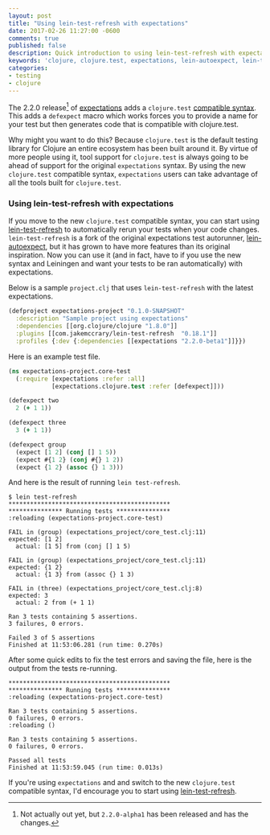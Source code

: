 ```yaml
---
layout: post
title: "Using lein-test-refresh with expectations"
date: 2017-02-26 11:27:00 -0600
comments: true
published: false
description: Quick introduction to using lein-test-refresh with expectations.
keywords: 'clojure, clojure.test, expectations, lein-autoexpect, lein-test-refresh, autoexpect, test-refresh'
categories: 
- testing
- clojure
---
```


The 2.2.0 release[^1]
of
[expectations](https://github.com/clojure-expectations/expectations/blob/master/CHANGELOG.md#changes-in-version-220) adds
a
`clojure.test`
[compatible syntax](https://clojure-expectations.github.io/clojure-test.html). This
adds a `defexpect` macro which works forces you to provide a name for
your test but then generates code that is compatible with
clojure.test.

Why might you want to do this? Because `clojure.test` is the default
testing library for Clojure an entire ecosystem has been built around
it. By virtue of more people using it, tool support for `clojure.test`
is always going to be ahead of support for the original `expectations`
syntax. By using the new `clojure.test` compatible syntax,
`expectations` users can take advantage of all the tools built for
`clojure.test`.

### Using lein-test-refresh with expectations

If you move to the new `clojure.test` compatible syntax, you can start
using
[lein-test-refresh](https://github.com/jakemcc/lein-test-refresh) to
automatically rerun your tests when your code
changes. `lein-test-refresh` is a fork of the original expectations test autorunner, [lein-autoexpect](https://github.com/clojure-expectations/lein-autoexpect), but it has grown to have more features than its original inspiration. Now you can use it (and in fact, have to if you use the new syntax and Leiningen and want your tests to be ran automatically) with expectations.

Below is a sample `project.clj` that uses `lein-test-refresh` with the latest expectations.

```clojure
(defproject expectations-project "0.1.0-SNAPSHOT"
  :description "Sample project using expectations"
  :dependencies [[org.clojure/clojure "1.8.0"]]
  :plugins [[com.jakemccrary/lein-test-refresh  "0.18.1"]]
  :profiles {:dev {:dependencies [[expectations "2.2.0-beta1"]]}})
```

Here is an example test file.

```clojure
(ns expectations-project.core-test
  (:require [expectations :refer :all]
            [expectations.clojure.test :refer [defexpect]]))

(defexpect two
  2 (+ 1 1))

(defexpect three
  3 (+ 1 1))

(defexpect group
  (expect [1 2] (conj [] 1 5))
  (expect #{1 2} (conj #{} 1 2))
  (expect {1 2} (assoc {} 1 3)))
```

And here is the result of running `lein test-refresh`.

```
$ lein test-refresh
*********************************************
*************** Running tests ***************
:reloading (expectations-project.core-test)

FAIL in (group) (expectations_project/core_test.clj:11)
expected: [1 2]
  actual: [1 5] from (conj [] 1 5)

FAIL in (group) (expectations_project/core_test.clj:11)
expected: {1 2}
  actual: {1 3} from (assoc {} 1 3)

FAIL in (three) (expectations_project/core_test.clj:8)
expected: 3
  actual: 2 from (+ 1 1)

Ran 3 tests containing 5 assertions.
3 failures, 0 errors.

Failed 3 of 5 assertions
Finished at 11:53:06.281 (run time: 0.270s)
```

After some quick edits to fix the test errors and saving the file, here is the output from the tests re-running.

```
*********************************************
*************** Running tests ***************
:reloading (expectations-project.core-test)

Ran 3 tests containing 5 assertions.
0 failures, 0 errors.
:reloading ()

Ran 3 tests containing 5 assertions.
0 failures, 0 errors.

Passed all tests
Finished at 11:53:59.045 (run time: 0.013s)
```

If you're using `expectations` and and switch to the new
`clojure.test` compatible syntax, I'd encourage you to start
using
[lein-test-refresh](https://github.com/jakemcc/lein-test-refresh).


[^1]: Not actually out yet, but `2.2.0-alpha1` has been released and has the changes.
